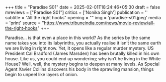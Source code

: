 +++
title = "Paradise S01"
date = 2025-02-01T18:24:46+05:30
draft = false
mreviews = ["Paradise S01"]
critics = ['Nonika Singh']
publication = ''
subtitle = "All the right hooks"
opening = ""
img = 'paradise-s01.jpeg'
media = 'print'
source = "https://www.tribuneindia.com/news/movie-review/all-the-right-hooks"
+++

Paradise… is that even a place in this world? As the series by the same name takes you into its labyrinths, you actually realise it isn’t the same earth we are living in right now. Yet, it opens like a regular murder mystery. US President Cal Bradford (James Marsden) has been brutally killed in his own house. Like us, you could end up wondering; why isn’t he living in the White House? Well, well, the mystery begins to deepen at many levels. As Special Agent Xavier Collins discovers his body in the sprawling mansion, things begin to unpeel like layers of onion.
